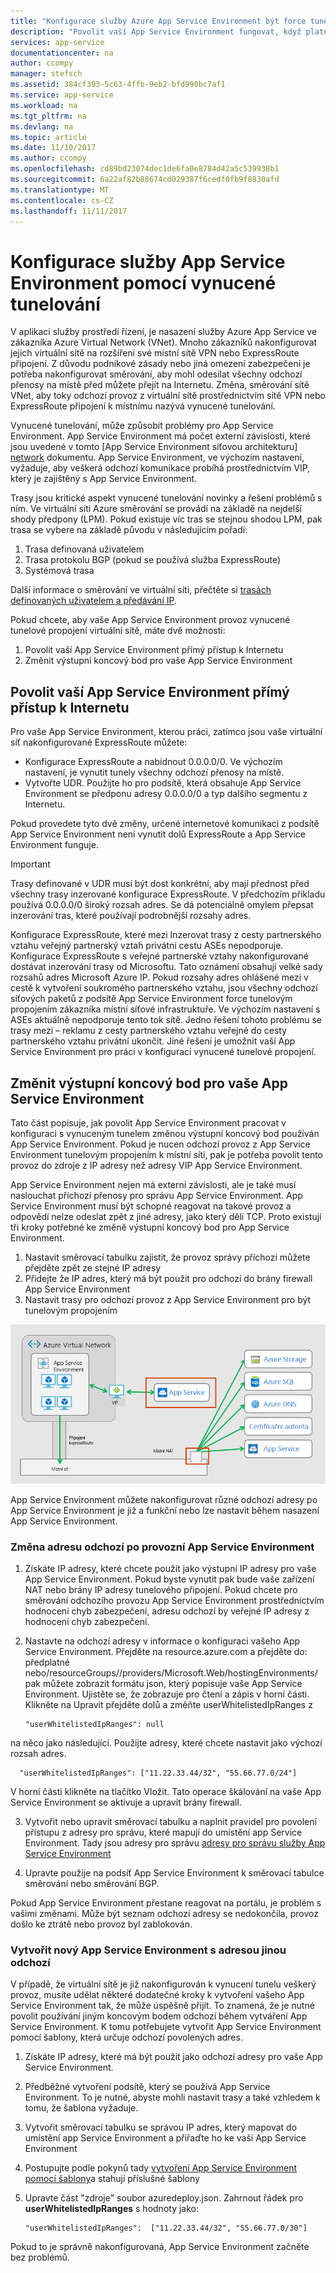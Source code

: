 ```yaml
---
title: "Konfigurace služby Azure App Service Environment být force tunelovým propojením"
description: "Povolit vaší App Service Environment fungovat, když platnost tunelovým propojením je odchozí provoz"
services: app-service
documentationcenter: na
author: ccompy
manager: stefsch
ms.assetid: 384cf393-5c63-4ffb-9eb2-bfd990bc7af1
ms.service: app-service
ms.workload: na
ms.tgt_pltfrm: na
ms.devlang: na
ms.topic: article
ms.date: 11/10/2017
ms.author: ccompy
ms.openlocfilehash: cd89bd23074dec1de6fa0e8784d42a5c539938b1
ms.sourcegitcommit: 6a22af82b88674cd029387f6cedf0fb9f8830afd
ms.translationtype: MT
ms.contentlocale: cs-CZ
ms.lasthandoff: 11/11/2017
---
```

# <a name="configure-your-app-service-environment-with-forced-tunneling"></a>Konfigurace služby App Service Environment pomocí vynucené tunelování

V aplikaci služby prostředí řízení, je nasazení služby Azure App Service ve zákazníka Azure Virtual Network (VNet). Mnoho zákazníků nakonfigurovat jejich virtuální sítě na rozšíření své místní sítě VPN nebo ExpressRoute připojení. Z důvodu podnikové zásady nebo jiná omezení zabezpečení je potřeba nakonfigurovat směrování, aby mohl odesílat všechny odchozí přenosy na místě před můžete přejít na Internetu. Změna, směrování sítě VNet, aby toky odchozí provoz z virtuální sítě prostřednictvím sítě VPN nebo ExpressRoute připojení k místnímu nazývá vynucené tunelování.  

Vynucené tunelování, může způsobit problémy pro App Service Environment. App Service Environment má počet externí závislosti, které jsou uvedené v tomto [App Service Environment síťovou architekturu] [ network] dokumentu. App Service Environment, ve výchozím nastavení, vyžaduje, aby veškerá odchozí komunikace probíhá prostřednictvím VIP, který je zajištěný s App Service Environment.

Trasy jsou kritické aspekt vynucené tunelování novinky a řešení problémů s ním. Ve virtuální síti Azure směrování se provádí na základě na nejdelší shody předpony (LPM).  Pokud existuje víc tras se stejnou shodou LPM, pak trasa se vybere na základě původu v následujícím pořadí:

1. Trasa definovaná uživatelem
1. Trasa protokolu BGP (pokud se používá služba ExpressRoute)
1. Systémová trasa

Další informace o směrování ve virtuální síti, přečtěte si [trasách definovaných uživatelem a předávání IP][routes]. 

Pokud chcete, aby vaše App Service Environment provoz vynucené tunelové propojení virtuální sítě, máte dvě možnosti:

1. Povolit vaší App Service Environment přímý přístup k Internetu
1. Změnit výstupní koncový bod pro vaše App Service Environment

## <a name="enable-your-ase-to-have-direct-internet-access"></a>Povolit vaší App Service Environment přímý přístup k Internetu

Pro vaše App Service Environment, kterou práci, zatímco jsou vaše virtuální síť nakonfigurované ExpressRoute můžete:

* Konfigurace ExpressRoute a nabídnout 0.0.0.0/0. Ve výchozím nastavení, je vynutit tunely všechny odchozí přenosy na místě.
* Vytvořte UDR. Použijte ho pro podsítě, která obsahuje App Service Environment se předponu adresy 0.0.0.0/0 a typ dalšího segmentu z Internetu.

Pokud provedete tyto dvě změny, určené internetové komunikaci z podsítě App Service Environment není vynutit dolů ExpressRoute a App Service Environment funguje.

> [!IMPORTANT]
> Trasy definované v UDR musí být dost konkrétní, aby mají přednost před všechny trasy inzerované konfigurace ExpressRoute. V předchozím příkladu používá 0.0.0.0/0 široký rozsah adres. Se dá potenciálně omylem přepsat inzerování tras, které používají podrobnější rozsahy adres.
>
> Konfigurace ExpressRoute, které mezi Inzerovat trasy z cesty partnerského vztahu veřejný partnerský vztah privátní cestu ASEs nepodporuje. Konfigurace ExpressRoute s veřejné partnerské vztahy nakonfigurované dostávat inzerování trasy od Microsoftu. Tato oznámení obsahují velké sady rozsahů adres Microsoft Azure IP. Pokud rozsahy adres ohlášené mezi v cestě k vytvoření soukromého partnerského vztahu, jsou všechny odchozí síťových paketů z podsítě App Service Environment force tunelovým propojením zákazníka místní síťové infrastruktuře. Ve výchozím nastavení s ASEs aktuálně nepodporuje tento tok sítě. Jedno řešení tohoto problému se trasy mezi – reklamu z cesty partnerského vztahu veřejné do cesty partnerského vztahu privátní ukončit.  Jiné řešení je umožnit vaší App Service Environment pro práci v konfiguraci vynucené tunelové propojení.

## <a name="change-the-egress-endpoint-for-your-ase"></a>Změnit výstupní koncový bod pro vaše App Service Environment ##

Tato část popisuje, jak povolit App Service Environment pracovat v konfiguraci s vynuceným tunelem změnou výstupní koncový bod používán App Service Environment. Pokud je nucen odchozí provoz z App Service Environment tunelovým propojením k místní síti, pak je potřeba povolit tento provoz do zdroje z IP adresy než adresy VIP App Service Environment.

App Service Environment nejen má externí závislosti, ale je také musí naslouchat příchozí přenosy pro správu App Service Environment. App Service Environment musí být schopné reagovat na takové provoz a odpovědí nelze odeslat zpět z jiné adresy, jako který dělí TCP.  Proto existují tři kroky potřebné ke změně výstupní koncový bod pro App Service Environment.

1. Nastavit směrovací tabulku zajistit, že provoz správy příchozí můžete přejděte zpět ze stejné IP adresy
1. Přidejte že IP adres, který má být použit pro odchozí do brány firewall App Service Environment
1. Nastavit trasy pro odchozí provoz z App Service Environment pro být tunelovým propojením

![Vynutit tunelové propojení sítě toku][1]

App Service Environment můžete nakonfigurovat různé odchozí adresy po App Service Environment je již a funkční nebo lze nastavit během nasazení App Service Environment.  

### <a name="changing-the-egress-address-after-the-ase-is-operational"></a>Změna adresu odchozí po provozní App Service Environment ###
1. Získáte IP adresy, které chcete použít jako výstupní IP adresy pro vaše App Service Environment. Pokud byste vynutit pak bude vaše zařízení NAT nebo brány IP adresy tunelového připojení.  Pokud chcete pro směrování odchozího provozu App Service Environment prostřednictvím hodnocení chyb zabezpečení, adresu odchozí by veřejné IP adresy z hodnocení chyb zabezpečení.
2. Nastavte na odchozí adresy v informace o konfiguraci vašeho App Service Environment. Přejděte na resource.azure.com a přejděte do: předplatné nebo<subscription id>/resourceGroups/<ase resource group>/providers/Microsoft.Web/hostingEnvironments/<ase name> pak můžete zobrazit formátu json, který popisuje vaše App Service Environment.  Ujistěte se, že zobrazuje pro čtení a zápis v horní části.  Klikněte na Upravit přejděte dolů a změňte userWhitelistedIpRanges z  

       "userWhitelistedIpRanges": null 
      
  na něco jako následující. Použijte adresy, které chcete nastavit jako výchozí rozsah adres. 

      "userWhitelistedIpRanges": ["11.22.33.44/32", "55.66.77.0/24"] 

  V horní části klikněte na tlačítko Vložit. Tato operace škálování na vaše App Service Environment se aktivuje a upravit brány firewall.
   
3. Vytvořit nebo upravit směrovací tabulku a naplnit pravidel pro povolení přístupu z adresy pro správu, které mapují do umístění app Service Environment.  Tady jsou adresy pro správu [adresy pro správu služby App Service Environment][management] 

4. Upravte použije na podsíť App Service Environment k směrovací tabulce směrování nebo směrování BGP.  

Pokud App Service Environment přestane reagovat na portálu, je problém s vašimi změnami.  Může být seznam odchozí adresy se nedokončila, provoz došlo ke ztrátě nebo provoz byl zablokován.  

### <a name="create-a-new-ase-with-a-different-egress-address"></a>Vytvořit nový App Service Environment s adresou jinou odchozí  ###

V případě, že virtuální sítě je již nakonfigurován k vynucení tunelu veškerý provoz, musíte udělat některé dodatečné kroky k vytvoření vašeho App Service Environment tak, že může úspěšně přijít. To znamená, že je nutné povolit používání jiným koncovým bodem odchozí během vytváření App Service Environment.  K tomu potřebujete vytvořit App Service Environment pomocí šablony, která určuje odchozí povolených adres.

1. Získáte IP adresy, které má být použit jako odchozí adresy pro vaše App Service Environment.
1. Předběžné vytvoření podsítě, který se používá App Service Environment. To je nutné, abyste mohli nastavit trasy a také vzhledem k tomu, že šablona vyžaduje.  
1. Vytvořit směrovací tabulku se správou IP adres, který mapovat do umístění app Service Environment a přiřaďte ho ke vaší App Service Environment
1. Postupujte podle pokynů tady [vytvoření App Service Environment pomocí šablony][template]a stahují příslušné šablony
1. Upravte část "zdroje" soubor azuredeploy.json. Zahrnout řádek pro **userWhitelistedIpRanges** s hodnoty jako:

       "userWhitelistedIpRanges":  ["11.22.33.44/32", "55.66.77.0/30"]

Pokud to je správně nakonfigurovaná, App Service Environment začněte bez problémů.  


<!--IMAGES-->
[1]: ./media/forced-tunnel-support/forced-tunnel-flow.png

<!--Links-->
[management]: ./management-addresses.md
[network]: ./network-info.md
[routes]: ../../virtual-network/virtual-networks-udr-overview.md
[template]: ./create-from-template.md
